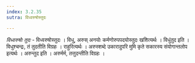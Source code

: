 ```yaml
---
index: 3.2.35
sutra: विध्वरुषोस्तुदः

---
```

_विध्वरुषोः तुदः_ - विध्वरुषोस्तुदः । विधु, अरुस् अनयोः कर्मणोरुपपदयोस्तुदः खशित्यर्थः । विधुंतुद इति । विधुश्चन्द्रः, तं तुदतीति विग्रहः । राहुरित्यर्थः । अरुस्शब्दे उकारादुपरि मुमि कृते सकारस्य संयोगान्तलोप इत्यर्थः । अरुन्तुद इति । अरुर्मर्म, तत्तुदन्तीति विग्रहः ।